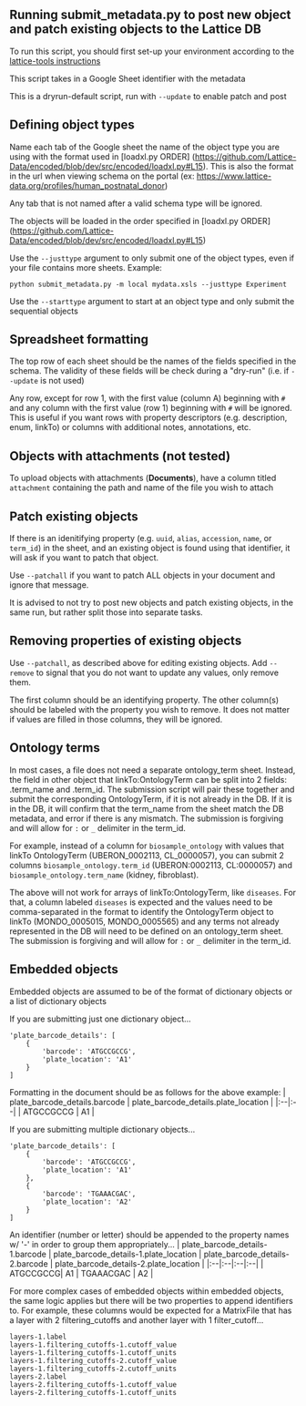 Running submit_metadata.py to post new object and patch existing objects to the Lattice DB
----------------
To run this script, you should first set-up your environment according to the [lattice-tools instructions](../README.md)

This script takes in a Google Sheet identifier with the metadata

This is a dryrun-default script, run with `--update` to enable patch and post

Defining object types
----------------
Name each tab of the Google sheet the name of the object type you are using with the format used in [loadxl.py ORDER] (https://github.com/Lattice-Data/encoded/blob/dev/src/encoded/loadxl.py#L15). This is also the format in the url when viewing schema on the portal (ex: https://www.lattice-data.org/profiles/human_postnatal_donor)

Any tab that is not named after a valid schema type will be ignored.

The objects will be loaded in the order specified in [loadxl.py ORDER] (https://github.com/Lattice-Data/encoded/blob/dev/src/encoded/loadxl.py#L15)

Use the `--justtype` argument to only submit one of the object types, even if your file contains more sheets. Example:
```
python submit_metadata.py -m local mydata.xsls --justtype Experiment
```

Use the `--starttype` argument to start at an object type and only submit the sequential objects

Spreadsheet formatting
----------------
The top row of each sheet should be the names of the fields specified in the schema. The validity of these fields will be check during a "dry-run" (i.e. if `--update` is not used)

Any row, except for row 1, with the first value (column A) beginning with `#` and any column with the first value (row 1) beginning with `#` will be ignored. This is useful if you want rows with property descriptors (e.g. description, enum, linkTo) or columns with additional notes, annotations, etc.

Objects with attachments (not tested)
----------------
To upload objects with attachments (**Documents**), have a column titled `attachment` containing the path and name of the file you wish to attach

Patch existing objects
----------------
If there is an idenitifying property (e.g. `uuid`, `alias`, `accession`, `name`, or `term_id`) in the sheet, and an existing object is found using that identifier, it will ask if you want to patch that object.

Use `--patchall` if you want to patch ALL objects in your document and ignore that message.

It is advised to not try to post new objects and patch existing objects, in the same run, but rather split those into separate tasks.

Removing properties of existing objects
----------------
Use `--patchall`, as described above for editing existing objects. Add `--remove` to signal that you do not want to update any values, only remove them.

The first column should be an identifying property. The other column(s) should be labeled with the property you wish to remove. It does not matter if values are filled in those columns, they will be ignored.

Ontology terms
----------------
In most cases, a file does not need a separate ontology_term sheet. Instead, the field in other object that linkTo:OntologyTerm can be split into 2 fields: <property>.term_name and <property>.term_id. The submission script will pair these together and submit the corresponding OntologyTerm, if it is not already in the DB. If it is in the DB, it will confirm that the term_name from the sheet match the DB metadata, and error if there is any mismatch. The submission is forgiving and will allow for `:` or `_` delimiter in the term_id.

For example, instead of a column for `biosample_ontology` with values that linkTo OntologyTerm (UBERON_0002113, CL_0000057), you can submit 2 columns `biosample_ontology.term_id` (UBERON:0002113, CL:0000057) and `biosample_ontology.term_name` (kidney, fibroblast).

The above will not work for arrays of linkTo:OntologyTerm, like `diseases`. For that, a column labeled `diseases` is expected and the values need to be comma-separated in the format to identify the OntologyTerm object to linkTo (MONDO_0005015, MONDO_0005565) and any terms not already represented in the DB will need to be defined on an ontology_term sheet. The submission is forgiving and will allow for `:` or `_` delimiter in the term_id.

Embedded objects
----------------
Embedded objects are assumed to be of the format of dictionary objects or a list of dictionary objects

If you are submitting just one dictionary object...
```
'plate_barcode_details': [
	{
		'barcode': 'ATGCCGCCG',
		'plate_location': 'A1'
	}
]
```
Formatting in the document should be as follows for the above example:
| plate_barcode_details.barcode | plate_barcode_details.plate_location |
|:--|:--|
| ATGCCGCCG | A1 |

If you are submitting multiple dictionary objects...
```
'plate_barcode_details': [
	{
		'barcode': 'ATGCCGCCG',
		'plate_location': 'A1'
	},
	{
		'barcode': 'TGAAACGAC',
		'plate_location': 'A2'
	}
]
```
An identifier (number or letter) should be appended to the property names w/ '-' in order to group them appropriately...
| plate_barcode_details-1.barcode | plate_barcode_details-1.plate_location | plate_barcode_details-2.barcode | plate_barcode_details-2.plate_location |
|:--|:--|:--|:--|
| ATGCCGCCG| A1 | TGAAACGAC | A2 |

For more complex cases of embedded objects within embedded objects, the same logic applies but there will be two properties to append identifiers to. For example, these columns would be expected for a MatrixFile that has a layer with 2 filtering_cutoffs and another layer with 1 filter_cutoff...
```
layers-1.label
layers-1.filtering_cutoffs-1.cutoff_value
layers-1.filtering_cutoffs-1.cutoff_units
layers-1.filtering_cutoffs-2.cutoff_value
layers-1.filtering_cutoffs-2.cutoff_units
layers-2.label
layers-2.filtering_cutoffs-1.cutoff_value
layers-2.filtering_cutoffs-1.cutoff_units
```
